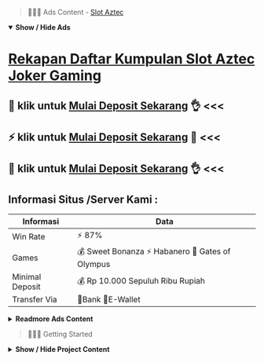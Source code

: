 > :red_circle::red_circle::red_circle: Ads Content - [Slot Aztec](https://atom.io/packages/slot-aztec)

<details open><summary><b>Show / Hide Ads</b></summary>

# [Rekapan Daftar Kumpulan Slot Aztec Joker Gaming](https://atom.io/packages/slot-aztec)
## :8ball: klik untuk [Mulai Deposit Sekarang](https://178.128.112.84/) :ok_hand: <<< 
## :zap: klik untuk [Mulai Deposit Sekarang](https://178.128.112.84/register/) :green_heart: <<< 
## :pushpin: klik untuk [Mulai Deposit Sekarang](https://178.128.112.84/register/) :ok_hand: <<< 

## Informasi Situs /Server Kami : 

| Informasi  | Data |
| ------------- | ------------- |
| Win Rate  | ⚡ 87% |
| Games  | 💰 Sweet Bonanza ⚡ Habanero 🔱 Gates of Olympus |
| Minimal Deposit  | 💰 Rp 10.000 Sepuluh Ribu Rupiah |
| Transfer Via  | 🏅Bank 🏅E-Wallet |

<details><summary><b>Readmore Ads Content</b></summary>

## Table Of Content
- [Situs Lengkap Slot Gacor](#slot-gacor)
- [Cek Fakta Agentotoplay](#agentotoplay)
- [Situs Judi Slot Aztec Gems](#slot-aztec-gems)
- [Rekomendasi Daftar Daftar Slot](#daftar-slot)
- [Info Jos Gacor Agentotoplay](#agentotoplay)
- [Hack Apk Game Slot Cq9](#game-slot-cq9)
- [Dapatkan Info Agentotoplay](#agentotoplay)
- [Info Terbaik Slot Gacor](#slot-gacor)
- [Info Akurat Toto Slot4d](#toto-slot4d)
- [Bocoran Info Game Judi Slot Online](#game-judi-slot-online)

## Slot Gacor
Saat Saudara telah berasosiasi di situsAgentotoplay tersembunyi pula terpercaya, data Anda akan andal keamanannya yang diberikan karena situs kami. Karena data Anda akan terlindungi / terenskripsi sama kecanggihan teknologi inovatif terbaru. Sehingga data Saudara semaksimal potensial kita lindungi agar bukan berjalan kebocoran data. Maka Saudara sudah nggak perlu serta tegang sama tanggungan kebahagiaan informasi karakter yang sudah Kamu bagikan pada saat Saudara mendaftar. Kami tekankan balik sebab info dari para member hendak dijaga sebaik tampaknya sesuai sama teknologi enkripsi data yang dipakai di situs slot88. Para member pun pun akan dijamin sama sistem mainan yang fairplay jujur tanpa adanya kecurangan.

## Agentotoplay
Jackpot Masih tetap
Tipe "Jackpot Masih tetap" merupakan keseluruhan dari bonus alias hadiah yang bisa didapat dari opsi game slot yang Kamu tentukan detik bermain. Nilai besaran jackpot hendak tergantung saat besaran taruhan awalnya Kamu, makin hebat nilai taruhan awalnya makin hebat jackpot yang dimenangi, umumnya 1.000x-10.000x dari nilai keseluruhan taruhan awalnya Kamu di perputaran yang mampu memacu hadiah jackpot. Jackpot tengah abadi dikenal serta serupa jackpot slot kontan pot yang nilainya sudah sedang selama-lamanya alias mana tahu bukan berbeda. Mereka yakni feature dari mainan slot yang tidak dikuasai untuk taruhan Anggota lainnya sekalipun sama contoh slot yang serupa. Slot gacor jackpot tengah sepanjang masa favorite cukup saat ini ini yakni slot sweet bonanza beserta slot gates of olympus.Karena Jackpot ini yakni hadiah paling tinggi dari 1 jenis slot permainan, batas layak susah untuk memperolehnya. Salah satunya tuntutan untuk menyamakan 3 lambang scatter maupun menabung point datang suatu titik agar memacu set bonus jackpot waktu mainan slot itu.
## Slot Aztec Gems
 Dimana nggak hanya mengandalkan pura yang kurang aja dekat selama memainkan mainan agentotoplay ini. Tetapi sajian agentotoplay tersebut jua bisa meraih satu buah jackpot bagi siapa-siapa belaka yang sanggup selama memenangkannya. Seorang member slot yang amat pakar lalu lihai di setiap persabungan dalam pada slot itu tentu nantinya akan menjumpai satu buah remuk untuk mampu unggul terus. Tidak ada jakcpot pilihan lalu terbesar yang mampu menggulung mainan agentotoplay ini loh jadi tiada salah menabalkan ya menyeleksi Slot Hoki ini sangatlah penting bagi anda ya.
## Daftar Slot
Pada era anda kepingin bermain slot yang enteng jackpot lalu yang kudu diperhatikan ialah soal pemilihan game yang direkomendasikan AGENTOTOPLAY bagai Situs Slot Gacor pilihan pada Indonesia. melimpah sekali saringan game slot unggul yang ada lalu ditawarkan sebab tidak sedikit alternatif provider pada atas. Satu provider pada atas, itu adalah menyajikan puluhan berbatas ratusan bocoran slot gacor agar dicoba. Maka tentunya kami menjadi Anggota umumnya kebingungan untuk mampu membatasi preferensi pertunjukan manakah yang akan kita pilih. Maka dari itu, lebih baik kami kerosek selanjutnya pilih bulu bersendikan beberapa pendapat khusus. Salah suatu nasihat yang dapat diterapkan diantaranya yaitu menyeleksi pertunjukan taruhan judi slot berteraskan kualitas kemenangan maupun win rate. Semakin tinggi lantai kemenangan permainan, semakin enteng kami memperoleh keunggulan dekat selama game tersebut.
## Agentotoplay
Bermain serta Tenang, Kemudahan untuk mengakses meja taruhan menjadi amat sepele agar didapatkan. Tentunya keringanan itu sanggup menciptakan pikiran damai untuk main judi. Konsentrasi penuh dibutuhkan pada saat sejak menghadapi mainan slot, alhasil manajemen kesempatan sangat penting demi menunjang inti ketika bermain.
## Game Slot Cq9
Pragmatic Play, Provider ini sudah berdiri sejak tahun 2008 yang saat ini pada nilai yang pilihan bagian 1 dalam bumi bentuk yang sangat mengangkat lagi responsif. Dan memiliki variasi pertunjukan mesin slot gacor seperti, Gates Of Olmypus, Sweet Bonanza, Starlight Princess. 3 Game mesin slot online gacor ini sukses agar memublikasikan menjumpai para penjudi dalam serata alam tergolong Indonesia. Yang sangat menyukai game slot gacor unggul lalu terpopuler.
## Agentotoplay
Apa parak pertunjukan slot klasik serta slot multiline? Permainan Slot klasik diartikan sebagai game slot gacor pakai bentuk lagi susunan main yang sangat dasar. Ciri dari tampilannya yakni keberadaan simbol-simbol diantaranya buah serta lonceng. Sedangkan slot multiline ciri khasnya terletak di payline yang kian dari satu. Secara program, mainan slot multiline kian kompleks ketimbang kualitas klasik.
## Slot Gacor
Menyediakan Permainan Slot Online Terbaik, Perhatikan saja provider-provider penyedia mutu pertunjukan slot saat situs judi online sebelum tema-teman ingin main & mendaftar. Jika situs judi online nggak menginformasikan nama provider dari permainan, sebaiknya kita tiada permainan pada situs tersebut beserta acap menyelidiki situs judi online lainnya. Semua situs slot online terpercaya tanpa segan memberikan info provider yang tersedia. Hal ini bertujuan supaya setiap member merasa pasti agar bermain slot online. Adapun bilamana berlaku gendala pada jam bermain, setiap member mampu mengajukan keluhan ke situs slot online tersebut.
## Toto Slot4d
Customer Service 24 Jam, Menyediakan customer service online yang akan menyumbang setiap kendala. Sehingga kamu menemukan panduan yang benar. Mulai dari pendaftaran, pengisian deposit pulsa tanpa potongan, bisnis penarikan mencapai panduan agar beroleh jack
## Game Judi Slot Online
WILD Simbol wild fungsinya setara sama kartu joker saat mainan kartu, simbol wild pada slot online mampu menggantikan peran semata simbol, ialah satu buah ketengan sebab serta simbol wild ini player bisa situs judi slot online paling gacor terlengkap 2022 memiliki kesempatan yang makin besar saat memproleh kemenangan.

</details>

</details>

> :red_circle::red_circle::red_circle: Getting Started

<details><summary><b>Show / Hide Project Content</b></summary>

#  Project Name / Title : 
ATPEngine Project #28
##  Getting Started : 
These instructions will get you a copy of the project up and running on your local machine for development and testing purposes. See deployment for notes on how to deploy the project on a live system.

##  Installation for ATPEngine Project #28 : 
A step by step guide that will tell you how to get the development environment up and running.
<ul><li>How to install #1</li><li>How to install #2</li><li>How to install #3</li><li>How to install #4</li><li>How to install #5</li><li>How to install #6</li></ul>

##  Usage : 
A few examples of useful commands and/or tasks.
<ul><li>Usage #1</li><li>Usage  #2</li><li>Usage  #3</li><li>Usage #4</li><li>Usage  #5</li><li>Usage  #6</li></ul>

##  Ads Links : 
Get To Know about our other ads.


[Slot Togel Yang Mudah Menang](https://atom.io/packages/slot-togel)

[Toto Slot Bet Yang Mudah Menang](https://atom.io/packages/toto-slot-bet)

[Coin Master Slot Yang Mudah Menang](https://atom.io/packages/coin-master-slot)

[Demo Slot Gratis Yang Mudah Menang](https://atom.io/packages/demo-slot-gratis)

[Jam Rtp Slot Yang Mudah Menang](https://atom.io/packages/jam-rtp-slot)

[Slot Yuk Yang Mudah Menang](https://atom.io/packages/slot-yuk)

[Situs Slot Terbaik Yang Mudah Menang](https://atom.io/packages/situs-slot-terbaik)

[Slot Online Indonesia Yang Mudah Menang](https://atom.io/packages/slot-online-indonesia)

[Slot Gacor Maxwin Yang Mudah Menang](https://atom.io/packages/slot-gacor-maxwin)

[Toto Slot 4d Yang Mudah Menang](https://atom.io/packages/toto-slot-4d)

[Slot Joker123 Yang Mudah Menang](https://atom.io/packages/slot-joker123)

[Ini Slot Yang Mudah Menang](https://atom.io/packages/ini-slot)

##  Additional Project That Can Be Usefull : 
Get To Know about our other projects.


[ATPEngine Project #84](https://atom.io/packages/atpengine-project-84)

[ATPEngine Project #95](https://atom.io/packages/atpengine-project-95)

[ATPEngine Project #73](https://atom.io/packages/atpengine-project-73)

[ATPEngine Project #58](https://atom.io/packages/atpengine-project-58)

[ATPEngine Project #3](https://atom.io/packages/atpengine-project-3)

[ATPEngine Project #6](https://atom.io/packages/atpengine-project-6)

[ATPEngine Project #63](https://atom.io/packages/atpengine-project-63)

[ATPEngine Project #2](https://atom.io/packages/atpengine-project-2)

[ATPEngine Project #92](https://atom.io/packages/atpengine-project-92)

[ATPEngine Project #31](https://atom.io/packages/atpengine-project-31)

[ATPEngine Project #87](https://atom.io/packages/atpengine-project-87)

[ATPEngine Project #17](https://atom.io/packages/atpengine-project-17)

[ATPEngine Project #81](https://atom.io/packages/atpengine-project-81)

[ATPEngine Project #11](https://atom.io/packages/atpengine-project-11)

[ATPEngine Project #60](https://atom.io/packages/atpengine-project-60)

##  Master Project : 
Incase you want to know more about our master project, please visit [ATPEngine Home Project](https://atom.io/packages/atpengine-home-project)

</details>
